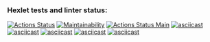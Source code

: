 ### Hexlet tests and linter status:
[![Actions Status](https://github.com/Briankaiserx/java-project-lvl1/workflows/hexlet-check/badge.svg)](https://github.com/Briankaiserx/java-project-lvl1/actions)
[![Maintainability](https://api.codeclimate.com/v1/badges/a99a88d28ad37a79dbf6/maintainability)](https://codeclimate.com/github/codeclimate/codeclimate/maintainability)
[![Actions Status Main](https://github.com/Briankaiserx/java-project-lvl1/actions/workflows/main.yml/badge.svg)](https://github.com/Briankaiserx/java-project-lvl1/actions/workflows/main.yml/badge.svg)
[![asciicast](https://asciinema.org/a/hmWBJAtFE9MuFuCsm3X515IMn.svg)](https://asciinema.org/a/hmWBJAtFE9MuFuCsm3X515IMn)
[![asciicast](https://asciinema.org/a/rl2iFDLY5D9I48QM8OsM46LFv.svg)](https://asciinema.org/a/rl2iFDLY5D9I48QM8OsM46LFv)
[![asciicast](https://asciinema.org/a/osl4I9ZYCdDaE5GuPqj0rd6Ip.svg)](https://asciinema.org/a/osl4I9ZYCdDaE5GuPqj0rd6Ip)
[![asciicast](https://asciinema.org/a/nZFvX3XOBIRBoWBJ4Xe2Uh9BA.svg)](https://asciinema.org/a/nZFvX3XOBIRBoWBJ4Xe2Uh9BA)
[![asciicast](https://asciinema.org/a/KsPI9xM3vMneecFv4XeeIWgLx.svg)](https://asciinema.org/a/KsPI9xM3vMneecFv4XeeIWgLx)
